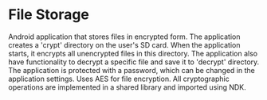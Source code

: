 # File Storage #
Android application that stores files in encrypted form. The application creates a 'crypt' directory on the user's SD card. When the application starts, it encrypts all unencrypted files in this directory. The application also have functionality to decrypt a specific file and save it to 'decrypt' directory.
The application is protected with a password, which can be changed in the application settings. Uses AES for file encryption. All cryptographic operations are implemented in a shared library and imported using NDK.
